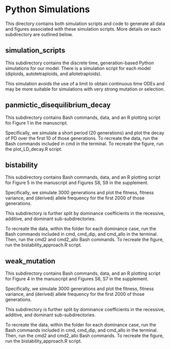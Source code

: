 # Python Simulations

This directory contains both simulation scripts and code to generate all data and figures associated with these simulation scripts. More details on each subdirectory are outlined below. 

## simulation_scripts

This subdirectory contains the discrete time, generation-based Python simulations for our model. There is a simulation script for each model (diploids, autotetraploids, and allotetraploids). 

This simulation avoids the use of a limit to obtain continuous time ODEs and may be more suitable for simulations with very strong mutation or selection. 

## panmictic_disequilibrium_decay

This subdirectory contains Bash commands, data, and an R plotting script for Figure 1 in the manuscript. 

Specifically, we simulate a short period (20 generations) and plot the decay of PD over the first 10 of those generations. To recreate the data, run the Bash commands included in cmd in the terminal. To recreate the figure, run the plot_LD_decay.R script.

## bistability
This subdirectory contains Bash commands, data, and an R plotting script for Figure 5 in the manuscript and Figures S8, S9 in the supplement. 

Specifically, we simulate 3000 generations and plot the fitness, fitness variance, and (derived) allele frequency for the first 2000 of those generations. 

This subdirectory is further split by dominance coefficients in the recessive, additive, and dominant sub-subdirectories. 

To recreate the data, within the folder for each dominance case, run the Bash commands included in cmd, cmd_dip, and cmd_allo in the terminal. Then, run the cmd2 and cmd2_allo Bash commands. To recreate the figure, run the bistability_approach.R script. 

## weak_mutation
This subdirectory contains Bash commands, data, and an R plotting script for Figure 4 in the manuscript and Figures S6, S7 in the supplement. 

Specifically, we simulate 3000 generations and plot the fitness, fitness variance, and (derived) allele frequency for the first 2000 of those generations. 

This subdirectory is further split by dominance coefficients in the recessive, additive, and dominant sub-subdirectories. 

To recreate the data, within the folder for each dominance case, run the Bash commands included in cmd, cmd_dip, and cmd_allo in the terminal. Then, run the cmd2 and cmd2_allo Bash commands. To recreate the figure, run the bistability_approach.R script. 
